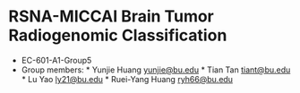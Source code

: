 # RSNA-MICCAI Brain Tumor Radiogenomic Classification
* EC-601-A1-Group5
* Group members:
       * Yunjie Huang  yunjie@bu.edu
       * Tian Tan  tiant@bu.edu
       * Lu Yao  ly21@bu.edu
       * Ruei-Yang Huang  ryh66@bu.edu
 

